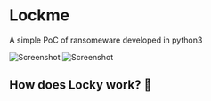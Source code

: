 # Lockme
A simple PoC of ransomeware developed in python3



![Screenshot](https://img.shields.io/badge/Platform-Windows-brightgreen)
![Screenshot](https://img.shields.io/badge/Language-Python%203-blue)




## How does Locky work? 🚀
